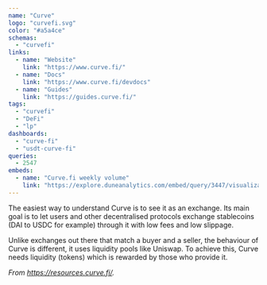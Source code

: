 ```yaml
---
name: "Curve"
logo: "curvefi.svg"
color: "#a5a4ce"
schemas:
  - "curvefi"
links:
  - name: "Website"
    link: "https://www.curve.fi/"
  - name: "Docs"
    link: "https://www.curve.fi/devdocs"
  - name: "Guides"
    link: "https://guides.curve.fi/"
tags:
  - "curvefi"
  - "DeFi"
  - "lp"
dashboards:
  - "curve-fi"
  - "usdt-curve-fi"
queries:
  - 2547
embeds:
  - name: "Curve.fi weekly volume"
    link: "https://explore.duneanalytics.com/embed/query/3447/visualization/6664?api_key=ZHn6vBXWUlgpFPeQjvGveYNdDZV8kJgwOVu3vnlS" 
---
```


The easiest way to understand Curve is to see it as an exchange. Its main goal is to let users and other decentralised protocols exchange stablecoins (DAI to USDC for example) through it with low fees and low slippage. 

Unlike exchanges out there that match a buyer and a seller, the behaviour of Curve is different, it uses liquidity pools like Uniswap. To achieve this, Curve needs liquidity (tokens) which is rewarded by those who provide it.

*From https://resources.curve.fi/.*
